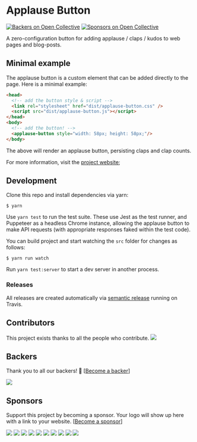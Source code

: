 # Applause Button
[![Backers on Open Collective](https://opencollective.com/applause-button/backers/badge.svg)](#backers)
 [![Sponsors on Open Collective](https://opencollective.com/applause-button/sponsors/badge.svg)](#sponsors) 

A zero-configuration button for adding applause / claps / kudos to web pages and blog-posts.

## Minimal example

The applause button is a custom element that can be added directly to the page. Here is a minimal example:

```html
<head>
  <!-- add the button style & script -->
  <link rel="stylesheet" href="dist/applause-button.css" />
  <script src="dist/applause-button.js"></script>
</head>
<body>
  <!-- add the button! -->
  <applause-button style="width: 58px; height: 58px;"/>
</body>
```

The above will render an applause button, persisting claps and clap counts. 

For more information, visit the [project website](https://colineberhardt.github.io/applause-button/);

## Development

Clone this repo and install dependencies via yarn:

~~~
$ yarn
~~~

Use `yarn test` to run the test suite. These use Jest as the test runner, and Puppeteer as a headless Chrome instance, allowing the applause button to make API requests (with appropriate responses faked within the test code).

You can build project and start watching the `src` folder for changes as follows:

~~~
$ yarn run watch
~~~

Run `yarn test:server` to start a dev server in another process. 







### Releases

All releases are created automatically via [semantic release](https://github.com/semantic-release/semantic-release) running on Travis.


## Contributors

This project exists thanks to all the people who contribute. 
<a href="https://github.com/ColinEberhardt/applause-button/graphs/contributors"><img src="https://opencollective.com/applause-button/contributors.svg?width=890&button=false" /></a>


## Backers

Thank you to all our backers! 🙏 [[Become a backer](https://opencollective.com/applause-button#backer)]

<a href="https://opencollective.com/applause-button#backers" target="_blank"><img src="https://opencollective.com/applause-button/backers.svg?width=890"></a>


## Sponsors

Support this project by becoming a sponsor. Your logo will show up here with a link to your website. [[Become a sponsor](https://opencollective.com/applause-button#sponsor)]

<a href="https://opencollective.com/applause-button/sponsor/0/website" target="_blank"><img src="https://opencollective.com/applause-button/sponsor/0/avatar.svg"></a>
<a href="https://opencollective.com/applause-button/sponsor/1/website" target="_blank"><img src="https://opencollective.com/applause-button/sponsor/1/avatar.svg"></a>
<a href="https://opencollective.com/applause-button/sponsor/2/website" target="_blank"><img src="https://opencollective.com/applause-button/sponsor/2/avatar.svg"></a>
<a href="https://opencollective.com/applause-button/sponsor/3/website" target="_blank"><img src="https://opencollective.com/applause-button/sponsor/3/avatar.svg"></a>
<a href="https://opencollective.com/applause-button/sponsor/4/website" target="_blank"><img src="https://opencollective.com/applause-button/sponsor/4/avatar.svg"></a>
<a href="https://opencollective.com/applause-button/sponsor/5/website" target="_blank"><img src="https://opencollective.com/applause-button/sponsor/5/avatar.svg"></a>
<a href="https://opencollective.com/applause-button/sponsor/6/website" target="_blank"><img src="https://opencollective.com/applause-button/sponsor/6/avatar.svg"></a>
<a href="https://opencollective.com/applause-button/sponsor/7/website" target="_blank"><img src="https://opencollective.com/applause-button/sponsor/7/avatar.svg"></a>
<a href="https://opencollective.com/applause-button/sponsor/8/website" target="_blank"><img src="https://opencollective.com/applause-button/sponsor/8/avatar.svg"></a>
<a href="https://opencollective.com/applause-button/sponsor/9/website" target="_blank"><img src="https://opencollective.com/applause-button/sponsor/9/avatar.svg"></a>


